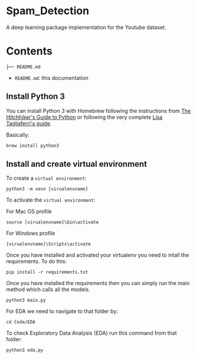 # Spam_Detection

A deep learning package implementation for the Youtube dataset.

# Contents

```
├── README.md

```

- `README.md`: this documentation

## Install Python 3

You can install Python 3 with Homebrew following the instructions from [The Hitchhiker's Guide to Python](http://python-guide-pt-br.readthedocs.io/en/latest/starting/install3/osx/) or following the very complete [Lisa Tagliaferri's guide](https://www.digitalocean.com/community/tutorials/how-to-install-python-3-and-set-up-a-local-programming-environment-on-macos).

Basically:

```bash
brew install python3
```

## Install and create virtual environment

To create a `virtual environment`:

```
python3 -m vevn [virualenvname]
```

To activate the `virtual environment`:

For Mac OS profile
```
source [virualenvname]\bin\activate
```
For Windows profile
```
[virualenvname]\Scripts\activate
```
Once you have installed and activated your virtualenv you need to intall the requirements. To do this:

```
pip install -r requirements.txt
```
Once you have installed the requirements then you can simply run the main method which calls all the models.
```
python3 main.py
```
For EDA we need to navigate to that folder by:
```
cd Code/EDA
```
To check Exploratory Data Analysis (EDA) run this command from that folder:
```
python3 eda.py
```
